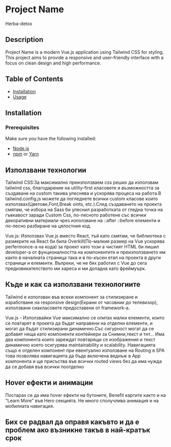 # Project Name
Herba-detox

## Description
Project Name is a modern Vue.js application using Tailwind CSS for styling. This project aims to provide a responsive and user-friendly interface with a focus on clean design and high performance.

## Table of Contents
- [Installation](#installation)
- [Usage](#usage)

## Installation

### Prerequisites
Make sure you have the following installed:
- [Node.js](https://nodejs.org/)
- [npm](https://www.npmjs.com/) or [Yarn](https://yarnpkg.com/)


## Използвани технологии
Tailwind CSS:За максимално преизползваем css реших да използвам tailwind css, благодарение на utility-first класовете и възможността за създаване на custom такива улеснява и ускорява процеса на работа.В tailwind.config.js можете да погледнете всички custom класове които използвах(Цветове,Font,Break oints, etc.).След създаването на проекта смятам, че избора на Sass би улеснил разработката от гледна точка на гъвкавост заради Custom Css, по-лесното работене със всички декоративни материали чрез използване на ::after ::before елементи и по-лесно разбиране на цялостния код.

Vue.js: Използвах Vue.js вместо React, тъй като смятам, че библиотека с размерите на React би била Overkill(По-малкия размер на Vue ускорява perfermonce-a на кода) за проект като този а чистият HTML би лишил developer-а от фунционалността на компонентите и преизползването им както в началната страница така и в по-късен етап на проекта в други страници и елементи. Въпреки, че не бях работил с Vue до сега предизвикателството ми хареса и ми допадна като фреймуърк.

## Къде и как са използвани технологиите
Tailwind е използван във всеки компонент за стилизиране и изработване на responsive design(Екрани от часовник до телевизор), използвани сиакласовете предоставени от framework-a.

Vue.js - Използвайки Vue максимално се опитах малки елементи, които се повтарят в прокета да бъдат направени на отделни елементи, и могат да бъдат стилизирани динамично.Със сигурност могат да се добавят неща като компоненти контейнери за Снимни,текст и тнт...
Има два компонента които зареждат повтарящи се изображения и текст динамично което oсигурява maintainability и scalability.
Навигацията също е отделен компонент при евентуално използване на Routing в SPA това позволява навигацията да бъде включена веднъж в App компонента и ще присъства във всички routed views без да има нужда да се добавя във всички поотделно

## Hover ефекти и анимации
Постарах се да има hover ефекти на бутоните, Benefit картите както и на "Learn More" във Hero секцията.
Не много сполучлива анимация и на мобилната навигация.

## Бих се радвал да оправя какъвто и да е проблем ако възникне такъв в най-кратък срок